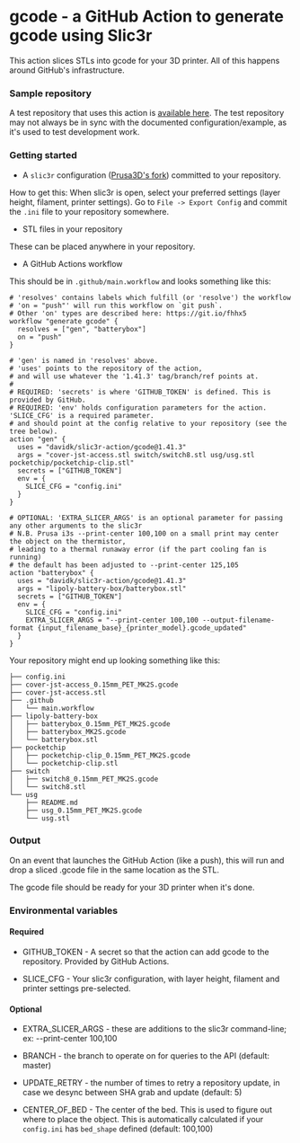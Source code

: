 # gcode - a GitHub Action to generate gcode using Slic3r

This action slices STLs into gcode for your 3D printer. All of this happens around GitHub's infrastructure.

### Sample repository

A test repository that uses this action is [available here](https://github.com/davidk/slic3r-action-test). The test repository may not always be in sync with the documented configuration/example, as it's used to test development work.

### Getting started

* A `slic3r` configuration ([Prusa3D's fork](https://github.com/prusa3d/Slic3r/releases)) committed to your repository.

How to get this: When slic3r is open, select your preferred settings (layer height, filament, printer settings). Go to `File -> Export Config` and commit the `.ini` file to your repository somewhere.

* STL files in your repository

These can be placed anywhere in your repository.

* A GitHub Actions workflow

This should be in `.github/main.workflow` and looks something like this:

```
# 'resolves' contains labels which fulfill (or 'resolve') the workflow
# 'on = "push"' will run this workflow on `git push`. 
# Other 'on' types are described here: https://git.io/fhhx5
workflow "generate gcode" {
  resolves = ["gen", "batterybox"]
  on = "push"
}

# 'gen' is named in 'resolves' above.
# 'uses' points to the repository of the action, 
# and will use whatever the '1.41.3' tag/branch/ref points at.
#
# REQUIRED: 'secrets' is where 'GITHUB_TOKEN' is defined. This is provided by GitHub.
# REQUIRED: 'env' holds configuration parameters for the action. 'SLICE_CFG' is a required parameter.
# and should point at the config relative to your repository (see the tree below).
action "gen" {
  uses = "davidk/slic3r-action/gcode@1.41.3"
  args = "cover-jst-access.stl switch/switch8.stl usg/usg.stl pocketchip/pocketchip-clip.stl"
  secrets = ["GITHUB_TOKEN"]
  env = {
    SLICE_CFG = "config.ini"
  }
}

# OPTIONAL: 'EXTRA_SLICER_ARGS' is an optional parameter for passing any other arguments to the slic3r
# N.B. Prusa i3s --print-center 100,100 on a small print may center the object on the thermistor, 
# leading to a thermal runaway error (if the part cooling fan is running)
# the default has been adjusted to --print-center 125,105
action "batterybox" {
  uses = "davidk/slic3r-action/gcode@1.41.3"
  args = "lipoly-battery-box/batterybox.stl"
  secrets = ["GITHUB_TOKEN"]
  env = {
    SLICE_CFG = "config.ini"
    EXTRA_SLICER_ARGS = "--print-center 100,100 --output-filename-format {input_filename_base}_{printer_model}.gcode_updated"
  }
}
```

Your repository might end up looking something like this:

	├── config.ini
	├── cover-jst-access_0.15mm_PET_MK2S.gcode
	├── cover-jst-access.stl
	├── .github
	│   └── main.workflow
	├── lipoly-battery-box
	│   ├── batterybox_0.15mm_PET_MK2S.gcode
	│   ├── batterybox_MK2S.gcode
	│   └── batterybox.stl
	├── pocketchip
	│   ├── pocketchip-clip_0.15mm_PET_MK2S.gcode
	│   └── pocketchip-clip.stl
	├── switch
	│   ├── switch8_0.15mm_PET_MK2S.gcode
	│   └── switch8.stl
	└── usg
	    ├── README.md
	    ├── usg_0.15mm_PET_MK2S.gcode
	    └── usg.stl

### Output

On an event that launches the GitHub Action (like a push), this will run and drop a sliced .gcode file in the same location as the STL. 

The gcode file should be ready for your 3D printer when it's done.

### Environmental variables

#### Required

* GITHUB_TOKEN - A secret so that the action can add gcode to the repository. Provided by GitHub Actions.

* SLICE_CFG    - Your slic3r configuration, with layer height, filament and printer settings pre-selected.

#### Optional

* EXTRA_SLICER_ARGS - these are additions to the slic3r command-line; ex: --print-center 100,100

* BRANCH - the branch to operate on for queries to the API (default: master)

* UPDATE_RETRY - the number of times to retry a repository update, in case we desync between SHA grab and update (default: 5)

* CENTER_OF_BED - The center of the bed. This is used to figure out where to place the object. This is automatically calculated if your `config.ini` has `bed_shape` defined (default: 100,100)
